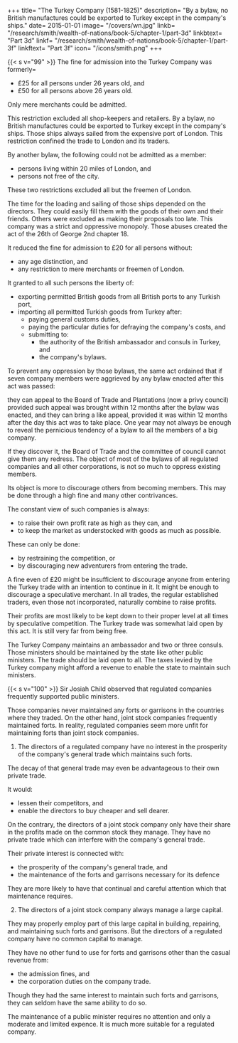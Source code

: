 +++
title=  "The Turkey Company (1581-1825)"
description=  "By a bylaw, no British manufactures could be exported to Turkey except in the company's ships."
date=  2015-01-01
image=  "/covers/wn.jpg"
linkb=  "/research/smith/wealth-of-nations/book-5/chapter-1/part-3d"
linkbtext=  "Part 3d"
linkf=  "/research/smith/wealth-of-nations/book-5/chapter-1/part-3f"
linkftext=  "Part 3f"
icon=  "/icons/smith.png"
+++


{{< s v="99" >}} The fine for admission into the Turkey Company was formerly= 
- £25 for all persons under 26 years old, and
- £50 for all persons above 26 years old.

Only mere merchants could be admitted.

This restriction excluded all shop-keepers and retailers.
By a bylaw, no British manufactures could be exported to Turkey except in the company's ships.
Those ships always sailed from the expensive port of London.
This restriction confined the trade to London and its traders.

By another bylaw, the following could not be admitted as a member:
- persons living within 20 miles of London, and
- persons not free of the city.

These two restrictions excluded all but the freemen of London.

The time for the loading and sailing of those ships depended on the directors.
They could easily fill them with the goods of their own and their friends.
Others were excluded as making their proposals too late.
This company was a strict and oppressive monopoly.
Those abuses created the act of the 26th of George 2nd chapter 18.

It reduced the fine for admission to £20 for all persons without:
- any age distinction, and
- any restriction to mere merchants or freemen of London.

It granted to all such persons the liberty of:
- exporting permitted British goods from all British ports to any Turkish port,
- importing all permitted Turkish goods from Turkey after:
  - paying general customs duties,
  - paying the particular duties for defraying the company's costs, and
  - submitting to:
    - the authority of the British ambassador and consuls in Turkey, and
    - the company's bylaws.

To prevent any oppression by those bylaws, the same act ordained that if seven company members were aggrieved by any bylaw enacted after this act was passed:

they can appeal to the Board of Trade and Plantations (now a privy council) provided such appeal was brought within 12 months after the bylaw was enacted, and
they can bring a like appeal, provided it was within 12 months after the day this act was to take place.
One year may not always be enough to reveal the pernicious tendency of a bylaw to all the members of a big company.

If they discover it, the Board of Trade and the committee of council cannot give them any redress.
The object of most of the bylaws of all regulated companies and all other corporations, is not so much to oppress existing members.

Its object is more to discourage others from becoming members.
This may be done through a high fine and many other contrivances.

The constant view of such companies is always:
- to raise their own profit rate as high as they can, and
- to keep the market as understocked with goods as much as possible.

These can only be done:
- by restraining the competition, or
- by discouraging new adventurers from entering the trade.

A fine even of £20 might be insufficient to discourage anyone from entering the Turkey trade with an intention to continue in it.
It might be enough to discourage a speculative merchant.
In all trades, the regular established traders, even those not incorporated, naturally combine to raise profits.

Their profits are most likely to be kept down to their proper level at all times by speculative competition.
The Turkey trade was somewhat laid open by this act.
It is still very far from being free.

The Turkey Company maintains an ambassador and two or three consuls.
Those ministers should be maintained by the state like other public ministers.
The trade should be laid open to all.
The taxes levied by the Turkey company might afford a revenue to enable the state to maintain such ministers.


{{< s v="100" >}} Sir Josiah Child observed that regulated companies frequently supported public ministers.

Those companies never maintained any forts or garrisons in the countries where they traded.
On the other hand, joint stock companies frequently maintained forts.
In reality, regulated companies seem more unfit for maintaining forts than joint stock companies.


1. The directors of a regulated company have no interest in the prosperity of the company's general trade which maintains such forts.

The decay of that general trade may even be advantageous to their own private trade.

It would:
- lessen their competitors, and
- enable the directors to buy cheaper and sell dearer.

On the contrary, the directors of a joint stock company only have their share in the profits made on the common stock they manage.
They have no private trade which can interfere with the company's general trade.

Their private interest is connected with:
- the prosperity of the company's general trade, and
- the maintenance of the forts and garrisons necessary for its defence

They are more likely to have that continual and careful attention which that maintenance requires.



2. The directors of a joint stock company always manage a large capital.

They may properly employ part of this large capital in building, repairing, and maintaining such forts and garrisons.
But the directors of a regulated company have no common capital to manage.

They have no other fund to use for forts and garrisons other than the casual revenue from:
- the admission fines, and
- the corporation duties on the company trade.

Though they had the same interest to maintain such forts and garrisons, they can seldom have the same ability to do so.

The maintenance of a public minister requires no attention and only a moderate and limited expence.
It is much more suitable for a regulated company.